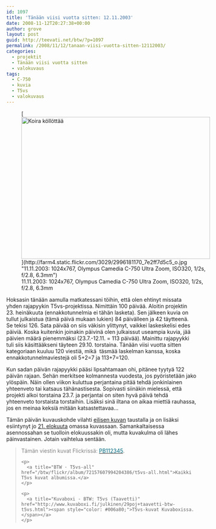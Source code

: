 ```yaml
---
id: 1097
title: 'Tänään viisi vuotta sitten: 12.11.2003'
date: 2008-11-12T20:27:38+00:00
author: grove
layout: post
guid: http://teevati.net/btw/?p=1097
permalink: /2008/11/12/tanaan-viisi-vuotta-sitten-12112003/
categories:
  - projektit
  - Tänään viisi vuotta sitten
  - valokuvaus
tags:
  - C-750
  - kuvia
  - T5vs
  - valokuvaus
---
```

<figure style="width: 500px" class="wp-caption aligncenter">[<img title="Koira köllöttää" src="http://farm4.static.flickr.com/3029/2996181170_1cb2a51ac3.jpg" alt="Koira köllöttää" width="500" height="375" />](http://farm4.static.flickr.com/3029/2996181170_7e2ff7d5c5_o.jpg "11.11.2003: 1024x767, Olympus Camedia C-750 Ultra Zoom, ISO320, 1/2s, f/2.8, 6.3mm")<figcaption class="wp-caption-text">11.11.2003: 1024x767, Olympus Camedia C-750 Ultra Zoom, ISO320, 1/2s, f/2.8, 6.3mm</figcaption></figure> 

<p style="text-align: center;">
  <p>
    Hoksasin tänään aamulla matkatessani töihin, että olen ehtinyt missata yhden rajapyykin T5vs-projektissa. Nimittäin 100 päivää. Aloitin projektin 23. heinäkuuta (ennakkotunnelmia ei tähän lasketa). Sen jälkeen kuvia on tullut julkaistua (tämä päivä mukaan lukien) 84 päivälleen ja 42 täytteenä. Se tekisi 126. Sata päivää on siis väkisin ylittynyt, vaikkei laskeskelisi edes päiviä. Koska kuitenkin joinakin päivinä olen julkaissut useampia kuvia, jää päivien määrä pienemmäksi (23.7.-12.11. = 113 päivää). Mainittu rajapyykki tuli siis käsittääkseni täyteen 29.10. torstaina. Tänään viisi vuotta sitten kategoriaan kuuluu 120 viestiä, mikä  täsmää laskelman kanssa, koska ennakkotunnelmaviestejä oli 5+2=7 ja 113+7=120.
  </p>
  
  <p>
    Kun sadan päivän rajapyykki pääsi lipsahtamaan ohi, pitänee tyytyä 122 päivän rajaan. Sehän merkitsee kolmannesta vuodesta, jos pyöristetään jako ylöspäin. Näin ollen viikon kuluttua perjantaina pitää tehdä jonkinlainen yhteenveto tai katsaus tähänastisesta. Sopivasti siinäkin mielessä, että projekti alkoi torstaina 23.7. ja perjantai on siten hyvä päivä tehdä yhteenveto torstaista torstaihin. Lisäksi sinä iltana on aikaa miettiä rauhassa, jos en meinaa keksiä mitään katsastettavaa&#8230;
  </p>
  
  <p>
    Tämän päivän kuvauskohde vilahti <a title="BTW · Tänään viisi vuotta sitten: 11.11.2003" href="http://teevati.net/btw/2008/11/11/tanaan-viisi-vuotta-sitten-11112003/">eilisen kuvan</a> taustalla ja on lisäksi esiintynyt jo <a title="BTW · Tänään viisi vuotta sitten: 21.8.2003" href="http://teevati.net/btw/2008/08/21/tanaan-viisi-vuotta-sitten-2182003/">21. elokuuta</a> omassa kuvassaan. Samankaltaisessa asennossahan se tuolloin elokuussakin oli, mutta kuvakulma oli lähes päinvastainen. Jotain vaihtelua sentään.
  </p>
  
  <blockquote>
    <p>
      <span style="color: #808080;">Tämän viestin kuvat Flickrissä: </span><a title="PB112345 on Flickr" href="http://flickr.com/photos/teevati/2996181170"><span style="color: #006a80;">PB112345</span></a>.
    </p>
    
    <p>
      <a title="BTW · T5vs-all" href="/btw/flickr/album/72157607994204386/t5vs-all.html">Kaikki T5vs kuvat albumissa.</a>
    </p>
    
    <p>
      <a title="Kuvaboxi - BTW: T5vs (Taavetti)" href="http://www.kuvaboxi.fi/julkinen/29poj+taavetti-btw-t5vs.html"><span style="color: #006a80;">T5vs-kuvat Kuvaboxissa.</span></a>
    </p>
  </blockquote>